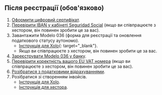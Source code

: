 ## Після реєстрації (обов'язково)

1. [Оформити цифровий сертифікат](#оформлення-цифрового-сертифіката).
2. [Перевірити IBAN у кабінеті Seguridad Social](#ризик-втратити-знижку-seguridad-social) (якщо ви співпрацюєте з
   хестором, він повинен зробити це за вас).
3. Завантажити Modelo 036 (форма для реєстрації та оновлення податкового статусу аутономо).
    - [Інструкція для Xolo](https://www.xolo.io/es-en/faq/xolo-spain/category/get-started/article/i-am-already-registered-as-self-employed-where-can-i-find-my){:
      target="_blank"}.
    - Якщо ви співпрацюєте з хестором, він повинен зробити це за вас.
4. [Зареєструвати Modelo 036 у банку](#реєстрація-modelo-036-у-банку).
5. [Перевірити коректність вашого EU VAT номера](#перевірка-коректності-eu-vat-номера) (якщо ви співпрацюєте з
   хестором, він повинен зробити це за вас).
6. [Розібратися з податковими відрахуваннями](#податкові-відрахування-та-пільги).
7. Розібратися зі створенням інвойсів.
    - [Інструкція для Xolo](#створення-інвойсу-xolo).
    - [Інструкція для хестора](#створення-інвойсу-хестор).
